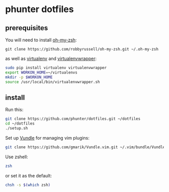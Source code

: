 # phunter dotfiles

## prerequisites

You will need to install [oh-my-zsh](https://github.com/robbyrussell/oh-my-zsh):

```git clone https://github.com/robbyrussell/oh-my-zsh.git ~/.oh-my-zsh```

as well as [virtualenv](http://virtualenv.readthedocs.org/en/latest/) and 
[virtualenvwrapper](http://virtualenvwrapper.readthedocs.org/en/latest/):

```sh
sudo pip install virtualenv virtualenvwrapper
export WORKON_HOME=~/virtualenvs
mkdir -p $WORKON_HOME
source /usr/local/bin/virtualenvwrapper.sh
```

## install

Run this:

```sh
git clone https://github.com/phunter/dotfiles.git ~/dotfiles
cd ~/dotfiles
./setup.sh
```

Set up [Vundle](https://github.com/gmarik/Vundle.vim) for managing
vim plugins:
```sh
git clone https://github.com/gmarik/Vundle.vim.git ~/.vim/bundle/Vundle.vim
```

Use zshell:
```sh
zsh
```

or set it as the default:

```sh
chsh -s $(which zsh)
```
